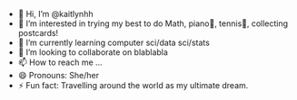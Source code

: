 - 👋 Hi, I’m @kaitlynhh
- 👀 I’m interested in trying my best to do Math, piano🎵, tennis🎾, collecting postcards!
- 🌱 I’m currently learning computer sci/data sci/stats
- 💞️ I’m looking to collaborate on blablabla
- 📫 How to reach me ...
- 😄 Pronouns: She/her
- ⚡ Fun fact: Travelling around the world as my ultimate dream.

<!---
kaitlynhh/kaitlynhh is a ✨ special ✨ repository because its `README.md` (this file) appears on your GitHub profile.
You can click the Preview link to take a look at your changes.
--->
